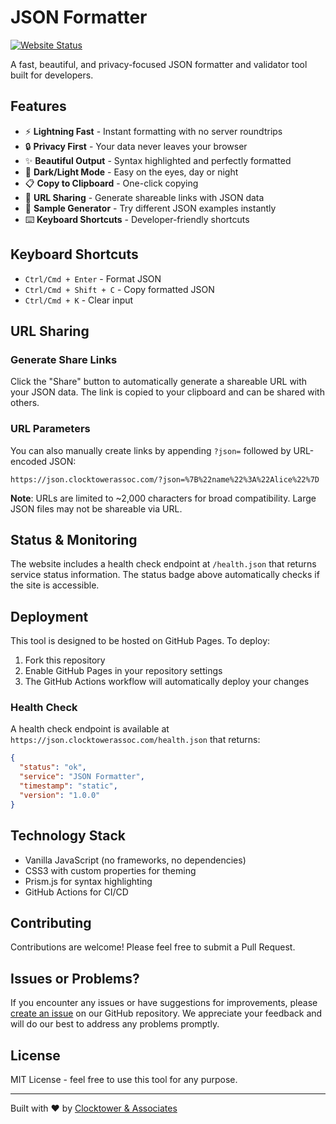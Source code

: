 # JSON Formatter

[![Website Status](https://img.shields.io/website?url=https%3A%2F%2Fjson.clocktowerassoc.com&label=json.clocktowerassoc.com)](https://json.clocktowerassoc.com)

A fast, beautiful, and privacy-focused JSON formatter and validator tool built for developers.

## Features

- ⚡ **Lightning Fast** - Instant formatting with no server roundtrips
- 🔒 **Privacy First** - Your data never leaves your browser
- ✨ **Beautiful Output** - Syntax highlighted and perfectly formatted
- 🎨 **Dark/Light Mode** - Easy on the eyes, day or night
- 📋 **Copy to Clipboard** - One-click copying
- 🔗 **URL Sharing** - Generate shareable links with JSON data
- 🎲 **Sample Generator** - Try different JSON examples instantly
- ⌨️ **Keyboard Shortcuts** - Developer-friendly shortcuts

## Keyboard Shortcuts

- `Ctrl/Cmd + Enter` - Format JSON
- `Ctrl/Cmd + Shift + C` - Copy formatted JSON
- `Ctrl/Cmd + K` - Clear input

## URL Sharing

### Generate Share Links
Click the "Share" button to automatically generate a shareable URL with your JSON data. The link is copied to your clipboard and can be shared with others.

### URL Parameters
You can also manually create links by appending `?json=` followed by URL-encoded JSON:
```
https://json.clocktowerassoc.com/?json=%7B%22name%22%3A%22Alice%22%7D
```

**Note**: URLs are limited to ~2,000 characters for broad compatibility. Large JSON files may not be shareable via URL.

## Status & Monitoring

The website includes a health check endpoint at `/health.json` that returns service status information. The status badge above automatically checks if the site is accessible.

## Deployment

This tool is designed to be hosted on GitHub Pages. To deploy:

1. Fork this repository
2. Enable GitHub Pages in your repository settings
3. The GitHub Actions workflow will automatically deploy your changes

### Health Check
A health check endpoint is available at `https://json.clocktowerassoc.com/health.json` that returns:
```json
{
  "status": "ok",
  "service": "JSON Formatter",
  "timestamp": "static",
  "version": "1.0.0"
}
```

## Technology Stack

- Vanilla JavaScript (no frameworks, no dependencies)
- CSS3 with custom properties for theming
- Prism.js for syntax highlighting
- GitHub Actions for CI/CD

## Contributing

Contributions are welcome! Please feel free to submit a Pull Request.

## Issues or Problems?

If you encounter any issues or have suggestions for improvements, please [create an issue](https://github.com/TickTockBent/json_formatter/issues) on our GitHub repository. We appreciate your feedback and will do our best to address any problems promptly.

## License

MIT License - feel free to use this tool for any purpose.

---

Built with ❤️ by [Clocktower & Associates](https://www.clocktowerassoc.com)